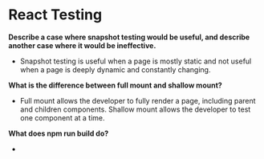 # React Testing   

**Describe a case where snapshot testing would be useful, and describe another case where it would be ineffective.**

- Snapshot testing is useful when a page is mostly static and not useful when a page is deeply dynamic and constantly changing. 

**What is the difference between full mount and shallow mount?**

- Full mount allows the developer to fully render a page, including parent and children components. Shallow mount allows the developer to test one component at a time. 

**What does npm run build do?**

-
